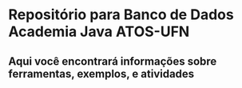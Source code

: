 # **Repositório para Banco de Dados Academia Java ATOS-UFN**
## Aqui você encontrará informações sobre ferramentas, exemplos, e atividades
